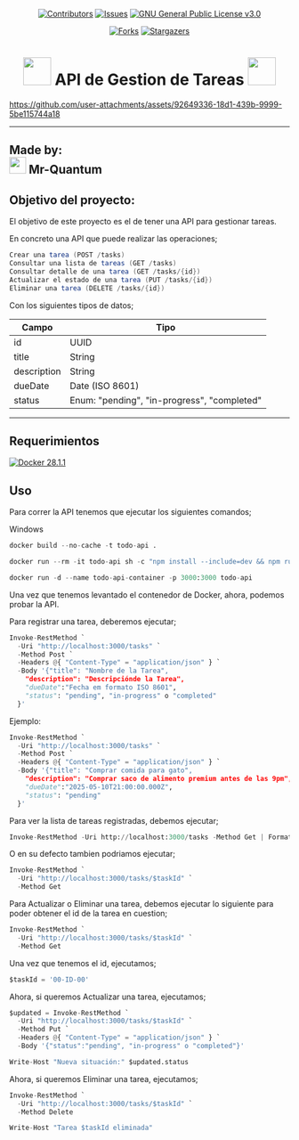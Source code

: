 <div align="center">

[![Contributors][contributors-shield]][contributors-url]
[![Issues][issues-shield]][issues-url]
[![GNU General Public License v3.0][license-shield]][license-url]

[![Forks][forks-shield]][forks-url]
[![Stargazers][stars-shield]][stars-url]
<!--
-->


# <img src="https://media.tenor.com/Hn70w3PSho4AAAAi/gaycat1337.gif" width="50"> **API de Gestion de Tareas ​** <img src="https://media.tenor.com/Hn70w3PSho4AAAAi/gaycat1337.gif" width="50">

</div>



https://github.com/user-attachments/assets/92649336-18d1-439b-9999-5be115744a18



----
## **Made by:** <br> <img src="https://media.tenor.com/m6cM9lV-doYAAAAi/batman-batman-beyond.gif" width="30"> **Mr-Quantum** 




## **Objetivo del proyecto:**
El objetivo de este proyecto es el de tener una API para gestionar tareas.

En concreto una API que puede realizar las operaciones;

```C#
Crear una tarea (POST /tasks)
Consultar una lista de tareas (GET /tasks)
Consultar detalle de una tarea (GET /tasks/{id})
Actualizar el estado de una tarea (PUT /tasks/{id})
Eliminar una tarea (DELETE /tasks/{id})
```

Con los siguientes tipos de datos;

| Campo         | Tipo                                        |
|---------------|---------------------------------------------|
| id            | UUID                                        |
| title         | String                                      |
| description   | String                                      |
| dueDate       | Date (ISO 8601)                             |
| status        | Enum: "pending", "in-progress", "completed" |




-------------

## **Requerimientos**


[![Docker 28.1.1](https://img.shields.io/badge/Docker-28.1.1-blue.svg)](https://www.docker.com/products/docker-desktop/)


## **Uso**

Para correr la API tenemos que ejecutar los siguientes comandos;

Windows

```Python
docker build --no-cache -t todo-api .
```

```Python
docker run --rm -it todo-api sh -c "npm install --include=dev && npm run test"
```


```Python
docker run -d --name todo-api-container -p 3000:3000 todo-api
```

Una vez que tenemos levantado el contenedor de Docker, ahora, podemos probar la API.

Para registrar una tarea, deberemos ejecutar;

```Python
Invoke-RestMethod `
  -Uri "http://localhost:3000/tasks" `
  -Method Post `
  -Headers @{ "Content-Type" = "application/json" } `
  -Body '{"title": "Nombre de la Tarea",
    "description": "Descripciónde la Tarea",
    "dueDate":"Fecha em formato ISO 8601",
    "status": "pending", "in-progress" o "completed"
  }'
```

Ejemplo:
```Python
Invoke-RestMethod `
  -Uri "http://localhost:3000/tasks" `
  -Method Post `
  -Headers @{ "Content-Type" = "application/json" } `
  -Body '{"title": "Comprar comida para gato",
    "description": "Comprar saco de alimento premium antes de las 9pm",
    "dueDate":"2025-05-10T21:00:00.000Z",
    "status": "pending"
  }'
```

Para ver la lista de tareas registradas, debemos ejecutar;

```Python
Invoke-RestMethod -Uri http://localhost:3000/tasks -Method Get | Format-Table
```

O en su defecto tambien podriamos ejecutar;

```Python
Invoke-RestMethod `
  -Uri "http://localhost:3000/tasks/$taskId" `
  -Method Get
```

Para Actualizar o Eliminar una tarea, debemos ejecutar lo siguiente para poder obtener el id de la tarea en cuestion;

```Python
Invoke-RestMethod `
  -Uri "http://localhost:3000/tasks/$taskId" `
  -Method Get
```

Una vez que tenemos el id, ejecutamos;

```Python
$taskId = '00-ID-00'
```

Ahora, si queremos Actualizar una tarea, ejecutamos;

```Python
$updated = Invoke-RestMethod `
  -Uri "http://localhost:3000/tasks/$taskId" `
  -Method Put `
  -Headers @{ "Content-Type" = "application/json" } `
  -Body '{"status":"pending", "in-progress" o "completed"}'
```

```Python
Write-Host "Nueva situación:" $updated.status
```


Ahora, si queremos Eliminar una tarea, ejecutamos;

```Python
Invoke-RestMethod `
  -Uri "http://localhost:3000/tasks/$taskId" `
  -Method Delete
```

```Python
Write-Host "Tarea $taskId eliminada"
```


[contributors-shield]: https://img.shields.io/github/contributors/CarlosCastanon2099/API-de-Gestion-de-Tareas.svg?style=for-the-badge
[contributors-url]: https://github.com/CarlosCastanon2099/API-de-Gestion-de-Tareas/graphs/contributors
[forks-shield]: https://img.shields.io/github/forks/CarlosCastanon2099/API-de-Gestion-de-Tareas.svg?style=for-the-badge
[forks-url]: https://github.com/CarlosCastanon2099/API-de-Gestion-de-Tareas/network/members
[stars-shield]: https://img.shields.io/github/stars/CarlosCastanon2099/API-de-Gestion-de-Tareas.svg?style=for-the-badge
[stars-url]: https://github.com/CarlosCastanon2099/API-de-Gestion-de-Tareas/stargazers
[issues-shield]: https://img.shields.io/github/issues/CarlosCastanon2099/API-de-Gestion-de-Tareas.svg?style=for-the-badge
[issues-url]: https://github.com/CarlosCastanon2099/API-de-Gestion-de-Tareas/issues
[license-shield]: https://img.shields.io/github/license/CarlosCastanon2099/API-de-Gestion-de-Tareas.svg?style=for-the-badge
[license-url]: https://github.com/CarlosCastanon2099/API-de-Gestion-de-Tareas/blob/master/LICENSE.txt
[linkedin-shield]: https://img.shields.io/badge/-LinkedIn-black.svg?style=for-the-badge&logo=linkedin&colorB=555
[linkedin-url]: https://linkedin.com/in/linkedin_username
[product-screenshot]: images/screenshot.png
[Next.js]: https://img.shields.io/badge/next.js-000000?style=for-the-badge&logo=nextdotjs&logoColor=white
[Next-url]: https://nextjs.org/
[React.js]: https://img.shields.io/badge/React-20232A?style=for-the-badge&logo=react&logoColor=61DAFB
[React-url]: https://reactjs.org/
[Vue.js]: https://img.shields.io/badge/Vue.js-35495E?style=for-the-badge&logo=vuedotjs&logoColor=4FC08D
[Vue-url]: https://vuejs.org/
[Angular.io]: https://img.shields.io/badge/Angular-DD0031?style=for-the-badge&logo=angular&logoColor=white
[Angular-url]: https://angular.io/
[Svelte.dev]: https://img.shields.io/badge/Svelte-4A4A55?style=for-the-badge&logo=svelte&logoColor=FF3E00
[Svelte-url]: https://svelte.dev/
[Laravel.com]: https://img.shields.io/badge/Laravel-FF2D20?style=for-the-badge&logo=laravel&logoColor=white
[Laravel-url]: https://laravel.com
[Bootstrap.com]: https://img.shields.io/badge/Bootstrap-563D7C?style=for-the-badge&logo=bootstrap&logoColor=white
[Bootstrap-url]: https://getbootstrap.com
[JQuery.com]: https://img.shields.io/badge/jQuery-0769AD?style=for-the-badge&logo=jquery&logoColor=white
[JQuery-url]: https://jquery.com 


